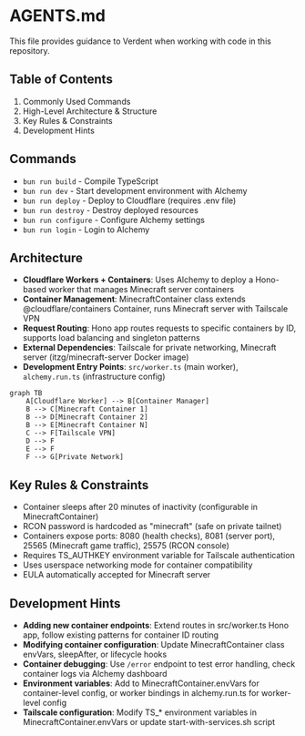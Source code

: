 # AGENTS.md
This file provides guidance to Verdent when working with code in this repository.

## Table of Contents
1. Commonly Used Commands
2. High-Level Architecture & Structure
3. Key Rules & Constraints
4. Development Hints

## Commands
- `bun run build` - Compile TypeScript
- `bun run dev` - Start development environment with Alchemy
- `bun run deploy` - Deploy to Cloudflare (requires .env file)
- `bun run destroy` - Destroy deployed resources
- `bun run configure` - Configure Alchemy settings
- `bun run login` - Login to Alchemy

## Architecture
- **Cloudflare Workers + Containers**: Uses Alchemy to deploy a Hono-based worker that manages Minecraft server containers
- **Container Management**: MinecraftContainer class extends @cloudflare/containers Container, runs Minecraft server with Tailscale VPN
- **Request Routing**: Hono app routes requests to specific containers by ID, supports load balancing and singleton patterns
- **External Dependencies**: Tailscale for private networking, Minecraft server (itzg/minecraft-server Docker image)
- **Development Entry Points**: `src/worker.ts` (main worker), `alchemy.run.ts` (infrastructure config)

```mermaid
graph TB
    A[Cloudflare Worker] --> B[Container Manager]
    B --> C[Minecraft Container 1]
    B --> D[Minecraft Container 2]
    B --> E[Minecraft Container N]
    C --> F[Tailscale VPN]
    D --> F
    E --> F
    F --> G[Private Network]
```

## Key Rules & Constraints
- Container sleeps after 20 minutes of inactivity (configurable in MinecraftContainer)
- RCON password is hardcoded as "minecraft" (safe on private tailnet)
- Containers expose ports: 8080 (health checks), 8081 (server port), 25565 (Minecraft game traffic), 25575 (RCON console)
- Requires TS_AUTHKEY environment variable for Tailscale authentication
- Uses userspace networking mode for container compatibility
- EULA automatically accepted for Minecraft server

## Development Hints
- **Adding new container endpoints**: Extend routes in src/worker.ts Hono app, follow existing patterns for container ID routing
- **Modifying container configuration**: Update MinecraftContainer class envVars, sleepAfter, or lifecycle hooks
- **Container debugging**: Use `/error` endpoint to test error handling, check container logs via Alchemy dashboard
- **Environment variables**: Add to MinecraftContainer.envVars for container-level config, or worker bindings in alchemy.run.ts for worker-level config
- **Tailscale configuration**: Modify TS_* environment variables in MinecraftContainer.envVars or update start-with-services.sh script